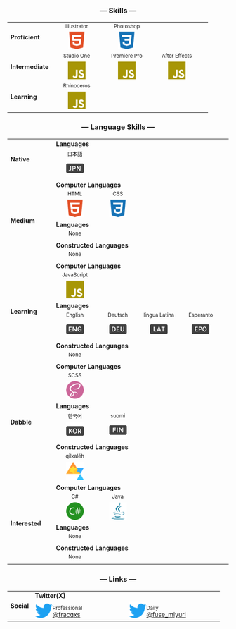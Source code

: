 <div align="center">
  <h3>— Skills —</h3>
</div>
<table align="center">
  <tr>
    <td rowspan="2"><b>Proficient</b></td>
  </tr>
  <tr>
    <td width="100" align="center"><sup>Illustrator</sup><br><img width="40" src="material/html.svg"></td>
    <td width="100" align="center"><sup>Photoshop</sup><br><img width="40" src="material/css.svg"></td>
    <td colspan="3"></td>
  </tr>

  <tr>
    <td rowspan="2"><b>Intermediate</b></td>
  </tr>
  <tr>
    <td width="100" align="center"><sup>Studio One</sup><br><img width="40" src="material/JS.svg"></td>
    <td width="100" align="center"><sup>Premiere Pro</sup><br><img width="40" src="material/JS.svg"></td>
    <td width="100" align="center"><sup>After Effects</sup><br><img width="40" src="material/JS.svg"></td>
    <td colspan="2"></td>
  </tr>
  <tr>
    <td rowspan="2"><b>Learning</b></td>
  <tr>
    <td width="100" align="center"><sup>Rhinoceros</sup><br><img width="40" src="material/JS.svg"></td>
    <td colspan="4"></td>
  </tr>
</table>

<div align="center">
  <h3>— Language Skills —</h3>
</div>
<table align="center">
  <tr>
    <td width="100" rowspan="2"><b>Native</b></td>
    <td width="500" colspan="5"><b>Languages</b></td>
    <tr>
    <td width="100" align="center"><sup>日本語</sup><br><img width="40" src="material/jpn.svg"></td>
    <td colspan="4"></td>
  </tr>
  </tr>
  <tr>
    <td rowspan="6"><b>Medium</b></td>
    <td colspan="5"><b>Computer Languages</b></td>
  </tr>
  <tr>
    <td width="100" align="center"><sup>HTML</sup><br><img width="40" src="material/html.svg"></td>
    <td width="100" align="center"><sup>CSS</sup><br><img width="40" src="material/css.svg"></td>
    <td colspan="4"></td>
  </tr>
  <tr>
    <td colspan="5"><b>Languages</b></td>
  </tr>
  <tr>
    <td width="100" align="center"><sup>None</sup><br></td>
    <td colspan="4"></td>
  </tr>
  <tr>
    <td colspan="5"><b>Constructed Languages</b></td>
  </tr>
  <tr>
    <td width="100" align="center"><sup>None</sup></td>
    <td colspan="4"></td>
  </tr>
  <tr>
    <td rowspan="6"><b>Learning</b></td>
    <td colspan="5"><b>Computer Languages</b></td>
  </tr>
  <tr>
    <td width="100" align="center"><sup>JavaScript</sup><br><img width="40" src="material/JS.svg"></td>
    <td colspan="4"></td>
  </tr>
  <tr>
    <td colspan="5"><b>Languages</b></td>
  </tr>
  <tr>
    <td width="100" align="center"><sup>English</sup><br><img width="40" src="material/eng.svg"></td>
    <td width="100" align="center"><sup>Deutsch</sup><br><img width="40" src="material/deu.svg"></td>
    <td width="100" align="center"><sup>lingua Latina</sup><br><img width="40" src="material/lat.svg"></td>
    <td width="100" align="center"><sup>Esperanto</sup><br><img width="40" src="material/epo.svg"></td>
    <td colspan="1"></td>
  </tr>
  <tr>
    <td colspan="5"><b>Constructed Languages</b></td>
  </tr>
  <tr>
    <td width="100" align="center"><sup>None</sup></td>
    <td colspan="4"></td>
  </tr>
  <tr>
    <td rowspan="6"><b>Dabble</b></td>
    <td colspan="5"><b>Computer Languages</b></td>
  </tr>
  <tr>
    <td width="100" align="center"><sup>SCSS</sup><br><img width="40" src="material/sass.svg"></td>
    <td colspan="4"></td>
  </tr>
  <tr>
    <td colspan="5"><b>Languages</b></td>
  </tr>
  <tr>
    <td width="100" align="center"><sup>한국어</sup><br><img width="40" src="material/kor.svg"></td>
    <td width="100" align="center"><sup>suomi</sup><br><img width="40" src="material/fin.svg"></td>
    <td colspan="4"></td>
  </tr>
  <tr>
    <td colspan="5"><b>Constructed Languages</b></td>
  </tr>
  <tr>
    <td width="100" align="center"><sup>qilxaléh</sup><br><img width="40" src="material/ziphil.svg"></td>
    <td colspan="4"></td>
  </tr>
  <tr>
    <td rowspan="6"><b>Interested</b></td>
    <td colspan="5"><b>Computer Languages</b></td>
  </tr>
  <tr>
    <td width="100" align="center"><sup>C#</sup><br><img width="40" src="material/csharp.svg"></td>
    <td width="100" align="center"><sup>Java</sup><br><img width="40" src="material/java.svg"></td>
    <td colspan="3"></td>
  </tr>
  <tr>
    <td colspan="5"><b>Languages</b></td>
  </tr>
  <tr>
    <td width="100" align="center"><sup>None</sup></td>
    <td colspan="4"></td>
  </tr>
  <tr>
    <td colspan="5"><b>Constructed Languages</b></td>
  </tr>
  <tr>
    <td width="100" align="center"><sup>None</sup></td>
    <td colspan="4"></td>
  </tr>
</table>

<div align="center">
  <h3>— Links —</h3>
</div>
<table align="center">
  <tr>
    <td rowspan="4"><b>Social</b></td>
    <td colspan="2"><b>Twitter(X)</b></td>
  </tr>
  <tr>
    <td width="200">
      <img src="material/twitter.svg" width="40" align="left">
      <sub>Professional</sub><br><a href="https://twitter.com/fracqxs">@fracqxs</a>
    </td>
    <td width="200">
      <img src="material/twitter.svg" width="40" align="left">
      <sub>Daily</sub><br><a href="https://twitter.com/fuse_miyuri">@fuse_miyuri</a>
    </td>
  </tr>
  
</table>
